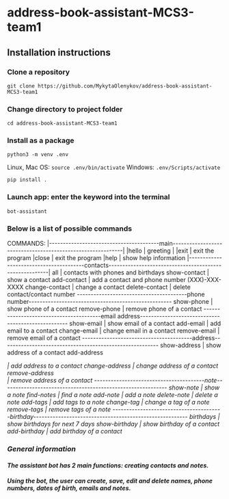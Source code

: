 # address-book-assistant-MCS3-team1

## Installation instructions

### Clone a repository

`git clone https://github.com/MykytaOlenykov/address-book-assistant-MCS3-team1`

### Change directory to project folder

`cd address-book-assistant-MCS3-team1`

### Install as a package

`python3 -m venv .env`

Linux, Mac OS: `source .env/bin/activate`
Windows: `.env/Scripts/activate`

`pip install .`

### Launch app: enter the keyword into the terminal

`bot-assistant`

### Below is a list of possible commands

COMMANDS:
|----------------------------------------main------------------------------------------------------------|
|hello                                                   |  greeting                                     |
|exit                                                    |  exit the program
|close                                                   |  exit the program
|help                                                    |  show help information
|----------------------------------------contacts--------------------------------------------------------|
all                                                     |  contacts with phones and birthdays
show-contact <name>                                     |  show a contact
add-contact <name> <phone>                              |  add a contact and phone number (XXX)-XXX-XXXX
change-contact <name> <old phone> <new phone>           |  change a contact
delete-contact <name>                                   |  delete contact/contact number
----------------------------------------phone number----------------------------------------------------
show-phone <name>                                       |  show phone of a contact
remove-phone <name> <phone>                             |  remove phone of a contact
----------------------------------------email address---------------------------------------------------
show-email <name>                                       |  show email of a contact
add-email <name> <email>                                |  add email to a contact
change-email <name> <old email> <new email>             |  change email in a contact
remove-email <name> <email>                             |  remove email of a contact
----------------------------------------address---------------------------------------------------------
show-address <name>                                     |  show address of a contact
add-address <name> <address>                            |  add address to a contact
change-address <name> <old address> <new address>       |  change address of a contact 
remove-address <name> <address>                         |  remove address of a contact 
----------------------------------------note------------------------------------------------------------
show-note <name>                                        |  show a note
find-notes <tags>                                       |  find a note
add-note <name> <note>                                  |  add a note
delete-note <name>                                      |  delete a note
add-tags <name> <tags>                                  |  add tags to a note
change-tag <name> <old tag> <new tag>                   |  change a tag of a note
remove-tags <name> <tags>                               |  remove tags of a note
----------------------------------------birthday--------------------------------------------------------
birthdays                                               |  show birthdays for next 7 days
show-birthday <name>                                    |  show birthday of a contact 
add-birthday <name> <birthday>                          |  add birthday of a contact 

### General information

#### The assistant bot has 2 main functions: creating contacts and notes.

#### Using the bot, the user can create, save, edit and delete names, phone numbers, dates of birth, emails and notes.
